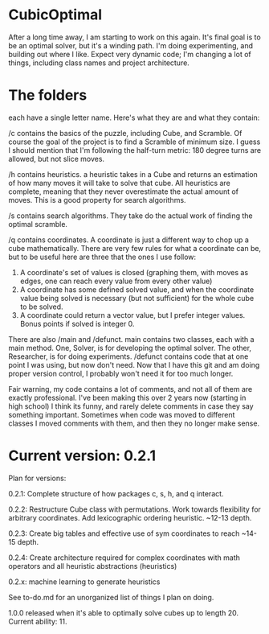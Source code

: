 # CubicOptimal
After a long time away, I am starting to work on this again. It's final goal is to be an optimal solver, but it's a winding path. I'm doing experimenting, and building out where I like. Expect very dynamic code; I'm changing a lot of things, including class names and project architecture. 

# The folders
each have a single letter name. Here's what they are and what they contain:

/c contains the basics of the puzzle, including Cube, and Scramble. Of course the goal of the project is to find a Scramble of minimum size. I guess I should mention that I'm following the half-turn metric: 180 degree turns are allowed, but not slice moves.

/h contains heuristics. a heuristic takes in a Cube and returns an estimation of how many moves it will take to solve that cube. All heuristics are complete, meaning that they never overestimate the actual amount of moves. This is a good property for search algorithms.

/s contains search algorithms. They take do the actual work of finding the optimal scramble.

/q contains coordinates. A coordinate is just a different way to chop up a cube mathematically. There are very few rules for what a coordinate can be, but to be useful here are three that the ones I use follow:
1. A coordinate's set of values is closed (graphing them, with moves as edges, one can reach every value from every other value)
2. A coordinate has some defined solved value, and when the coordinate value being solved is necessary (but not sufficient) for the whole cube to be solved.
3. A coordinate could return a vector value, but I prefer integer values. Bonus points if solved is integer 0.

There are also /main and /defunct. main contains two classes, each with a main method. One, Solver, is for developing the optimal solver. The other, Researcher, is for doing experiments. /defunct contains code that at one point I was using, but now don't need. Now that I have this git and am doing proper version control, I probably won't need it for too much longer.

Fair warning, my code contains a lot of comments, and not all of them are exactly professional. I've been making this over 2 years now (starting in high school) I think its funny, and rarely delete comments in case they say something important. Sometimes when code was moved to different classes I moved comments with them, and then they no longer make sense.

# Current version: 0.2.1
Plan for versions:

0.2.1: Complete structure of how packages c, s, h, and q interact.

0.2.2: Restructure Cube class with permutations. Work towards flexibility for arbitrary coordinates. Add lexicographic ordering heuristic. ~12-13 depth.

0.2.3: Create big tables and effective use of sym coordinates to reach ~14-15 depth.

0.2.4: Create architecture required for complex coordinates with math operators and all heuristic abstractions (heuristics)

0.2.x: machine learning to generate heuristics

See to-do.md for an unorganized list of things I plan on doing.

1.0.0 released when it's able to optimally solve cubes up to length 20. Current ability: 11.
